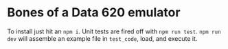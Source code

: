 # Bones of a Data 620 emulator

To install just hit an `npm i`. Unit tests are fired off with `npm run test`. `npm run dev` will assemble an example file in `test_code`, load, and execute it.
